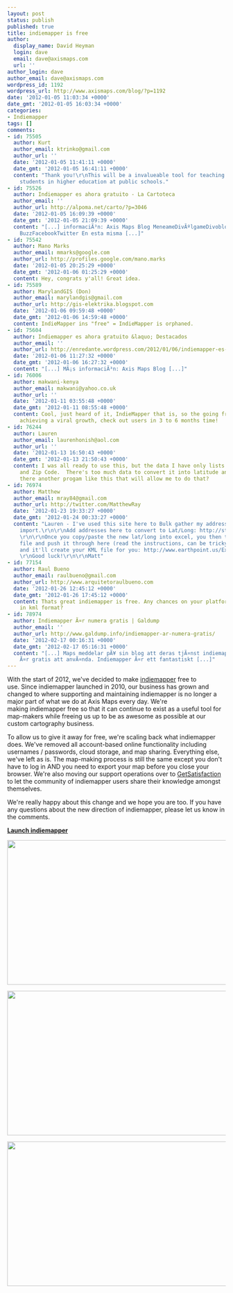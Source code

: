 ```yaml
---
layout: post
status: publish
published: true
title: indiemapper is free
author:
  display_name: David Heyman
  login: dave
  email: dave@axismaps.com
  url: ''
author_login: dave
author_email: dave@axismaps.com
wordpress_id: 1192
wordpress_url: http://www.axismaps.com/blog/?p=1192
date: '2012-01-05 11:03:34 +0000'
date_gmt: '2012-01-05 16:03:34 +0000'
categories:
- Indiemapper
tags: []
comments:
- id: 75505
  author: Kurt
  author_email: ktrinko@gmail.com
  author_url: ''
  date: '2012-01-05 11:41:11 +0000'
  date_gmt: '2012-01-05 16:41:11 +0000'
  content: "Thank you!\r\nThis will be a invalueable tool for teaching geography to
    students in higher education at public schools."
- id: 75526
  author: Indiemapper es ahora gratuito - La Cartoteca
  author_email: ''
  author_url: http://alpoma.net/carto/?p=3046
  date: '2012-01-05 16:09:39 +0000'
  date_gmt: '2012-01-05 21:09:39 +0000'
  content: "[...] informaciÃ³n: Axis Maps Blog MeneameDivÃºlgameDivobloggerBitacorasRedditDeliciousGoogle
    BuzzFacebookTwitter En esta misma [...]"
- id: 75542
  author: Mano Marks
  author_email: mmarks@google.com
  author_url: http://profiles.google.com/mano.marks
  date: '2012-01-05 20:25:29 +0000'
  date_gmt: '2012-01-06 01:25:29 +0000'
  content: Hey, congrats y'all! Great idea.
- id: 75589
  author: MarylandGIS (Don)
  author_email: marylandgis@gmail.com
  author_url: http://gis-elektrika.blogspot.com
  date: '2012-01-06 09:59:48 +0000'
  date_gmt: '2012-01-06 14:59:48 +0000'
  content: IndieMapper ins "free" = IndieMapper is orphaned.
- id: 75604
  author: Indiemapper es ahora gratuito &laquo; Destacados
  author_email: ''
  author_url: http://enredante.wordpress.com/2012/01/06/indiemapper-es-ahora-gratuito/
  date: '2012-01-06 11:27:32 +0000'
  date_gmt: '2012-01-06 16:27:32 +0000'
  content: "[...] MÃ¡s informaciÃ³n: Axis Maps Blog [...]"
- id: 76006
  author: makwani-kenya
  author_email: makwani@yahoo.co.uk
  author_url: ''
  date: '2012-01-11 03:55:48 +0000'
  date_gmt: '2012-01-11 08:55:48 +0000'
  content: Cool, just heard of it, IndieMapper that is, so the going free is already
    achieving a viral growth, check out users in 3 to 6 months time!
- id: 76244
  author: Lauren
  author_email: laurenhonish@aol.com
  author_url: ''
  date: '2012-01-13 16:50:43 +0000'
  date_gmt: '2012-01-13 21:50:43 +0000'
  content: I was all ready to use this, but the data I have only lists by City, State
    and Zip Code.  There's too much data to convert it into latitude and longitude.  Is
    there another progam like this that will allow me to do that?
- id: 76974
  author: Matthew
  author_email: mray84@gmail.com
  author_url: http://twitter.com/MatthewRay
  date: '2012-01-23 19:33:27 +0000'
  date_gmt: '2012-01-24 00:33:27 +0000'
  content: "Lauren - I've used this site here to Bulk gather my addresses for KML
    import.\r\n\r\nAdd addresses here to convert to Lat/Long: http://stevemorse.org/jcal/latlonbatch.html?direction=forward
    \r\n\r\nOnce you copy/paste the new lat/long into excel, you then take the excel
    file and push it through here (read the instructions, can be tricky at first),
    and it'll create your KML file for you: http://www.earthpoint.us/ExcelToKml.aspx\r\n
    \r\nGood luck!\r\n\r\nMatt"
- id: 77154
  author: Raul Bueno
  author_email: raulbueno@gmail.com
  author_url: http://www.arquitetoraulbueno.com
  date: '2012-01-26 12:45:12 +0000'
  date_gmt: '2012-01-26 17:45:12 +0000'
  content: Thats great indiemapper is free. Any chances on your platform exports maps
    in kml format?
- id: 78974
  author: Indiemapper Ã¤r numera gratis | Galdump
  author_email: ''
  author_url: http://www.galdump.info/indiemapper-ar-numera-gratis/
  date: '2012-02-17 00:16:31 +0000'
  date_gmt: '2012-02-17 05:16:31 +0000'
  content: "[...] Maps meddelar pÃ¥ sin blog att deras tjÃ¤nst indiemapper numera
    Ã¤r gratis att anvÃ¤nda. Indiemapper Ã¤r ett fantastiskt [...]"
---
```

<p>With the start of 2012, we've decided to make <a href="http://indiemapper.com">indiemapper</a> free to use. Since indiemapper launched in 2010, our business has grown and changed to where supporting and maintaining indiemapper is no longer a major part of what we do at Axis Maps every day. We're making indiemapper free so that it can continue to exist as a useful tool for map-makers while freeing us up to be as awesome as possible at our custom cartography business.</p>
<p>To allow us to give it away for free, we're scaling back what indiemapper does. We've removed all account-based online functionality including usernames / passwords, cloud storage, and map sharing. Everything else, we've left as is. The map-making process is still the same except you don't have to log in AND you need to export your map before you close your browser. We're also moving our support operations over to <a href="http://getsatisfaction.com/axismaps" target="_blank">GetSatisfaction</a> to let the community of indiemapper users share their knowledge amongst themselves.</p>
<p>We're really happy about this change and we hope you are too. If you have any questions about the new direction of indiemapper, please let us know in the comments.</p>
<p><strong><a href="http://app.indiemapper.com">Launch indiemapper</a></strong></p>
<p><img class="alignnone" title="indiemapper" src="http://indiemapper.com/images/slides/9.png" alt="" width="515" height="333" /></p>
<p><img class="alignnone" title="indiemapper" src="http://indiemapper.com/images/slides/1.png" alt="" width="515" height="333" /></p>
<p><img class="alignnone" title="indiemapper" src="http://indiemapper.com/images/slides/5.jpg" alt="" width="515" height="333" /></p>
